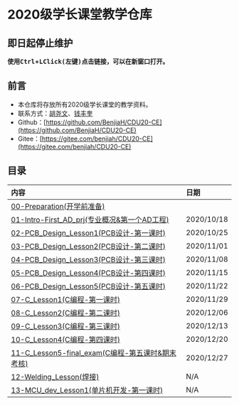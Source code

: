 # 2020级学长课堂教学仓库

## **即日起停止维护**

**使用<kbd>Ctrl</kbd>+<kbd>LClick(左键)</kbd>点击链接，可以在新窗口打开。**

## 前言

- 本仓库将存放所有2020级学长课堂的教学资料。
- 联系方式：[胡尧文](http://wpa.qq.com/msgrd?v=3&uin=875927790&site=qq&menu=yes)、[钱丰奎](http://wpa.qq.com/msgrd?v=3&uin=2441860278&site=qq&menu=yes)  
- Github：[https://github.com/BenjiaH/CDU20-CE](https://github.com/BenjiaH/CDU20-CE)
- Gitee：[https://gitee.com/benjiah/CDU20-CE](https://gitee.com/benjiah/CDU20-CE)

## 目录

|内容                                                                      |日期       |
|:----                                                                     |:----     |
|[00-Preparation(开学前准备)](00-Preparation)                               |          |
|[01-Intro-First_AD_prj(专业概况&第一个AD工程)](01-Intro-First_AD_prj)      |2020/10/18|
|[02-PCB_Design_Lesson1(PCB设计-第一课时)](02-PCB_Design_Lesson1)           |2020/10/25|
|[03-PCB_Design_Lesson2(PCB设计-第二课时)](03-PCB_Design_Lesson2)           |2020/11/01|
|[04-PCB_Design_Lesson3(PCB设计-第三课时)](04-PCB_Design_Lesson3)           |2020/11/08|
|[05-PCB_Design_Lesson4(PCB设计-第四课时)](05-PCB_Design_Lesson4)           |2020/11/15|
|[06-PCB_Design_Lesson5(PCB设计-第五课时)](06-PCB_Design_Lesson5)           |2020/11/22|
|[07-C_Lesson1(C编程-第一课时)](07-C_Lesson1)                               |2020/11/29|
|[08-C_Lesson2(C编程-第二课时)](08-C_Lesson2)                               |2020/12/06|
|[09-C_Lesson3(C编程-第三课时)](09-C_Lesson3)                               |2020/12/13|
|[10-C_Lesson4(C编程-第四课时)](10-C_Lesson4)                               |2020/12/20|
|[11-C_Lesson5-final_exam(C编程-第五课时&期末考核)](11-C_Lesson5-final_exam) |2020/12/27|
|[12-Welding_Lesson(焊接)](12-Welding_Lesson)                               |N/A       |
|[13-MCU_dev_Lesson1(单片机开发-第一课时)](13-MCU_dev_Lesson1)               |N/A       |
